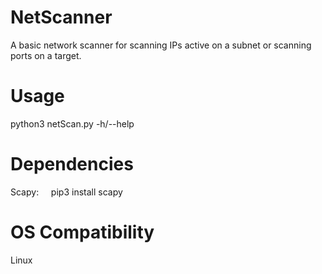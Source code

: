 # NetScanner
A basic network scanner for scanning IPs active on a subnet or scanning ports on a target.

# Usage
python3 netScan.py -h/--help

# Dependencies
Scapy:
    pip3 install scapy

# OS Compatibility
Linux
